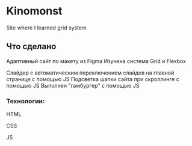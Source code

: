 # Kinomonst
Site where I learned grid system

## Что сделано

Адаптивный сайт по макету из Figma
Изучена система Grid и Flexbox

Слайдер с автоматическим переключением слайдов на главной странице с помощью JS
Подсветка шапки сайта при скроллинге с помощью JS
Выполнен "гамбургер" с помощью JS

### Технологии:
HTML

CSS

JS
